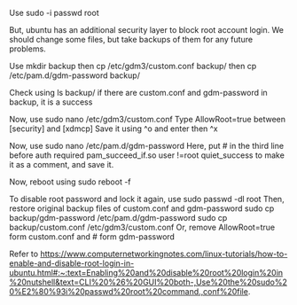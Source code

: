 ﻿Use sudo -i passwd root

But, ubuntu has an additional security layer to block root account login.
We should change some files, but take backups of them for any future problems.

Use mkdir backup
then cp /etc/gdm3/custom.conf backup/
then cp /etc/pam.d/gdm-password backup/

Check using ls backup/
if there are custom.conf and gdm-password in backup, it is a success

Now, use sudo nano /etc/gdm3/custom.conf
Type AllowRoot=true between [security] and [xdmcp]
Save it using ^o and enter then ^x

Now, use sudo nano /etc/pam.d/gdm-password
Here, put # in the third line before auth required pam_succeed_if.so user !=root quiet_success to make it as a comment, and save it.

Now, reboot using sudo reboot -f

To disable root password and lock it again, use sudo passwd -dl root
Then, restore original backup files of custom.conf and gdm-password
 sudo cp backup/gdm-password /etc/pam.d/gdm-password
 sudo cp backup/custom.conf /etc/gdm3/custom.conf
Or, remove AllowRoot=true form custom.conf and # form gdm-password

Refer to 
https://www.computernetworkingnotes.com/linux-tutorials/how-to-enable-and-disable-root-login-in-ubuntu.html#:~:text=Enabling%20and%20disable%20root%20login%20in%20nutshell&text=CLI%20%26%20GUI%20both-,Use%20the%20sudo%20%E2%80%93i%20passwd%20root%20command.,conf%20file.
